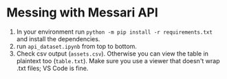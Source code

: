 # Messing with Messari API

1. In your environment run `python -m pip install -r requirements.txt` and install the dependencies.
2. run `api_dataset.ipynb` from top to bottom.
3. Check csv output (`assets.csv`). Otherwise you can view the table in plaintext too (`table.txt`). Make sure you use a viewer that doesn't wrap .txt files; VS Code is fine.